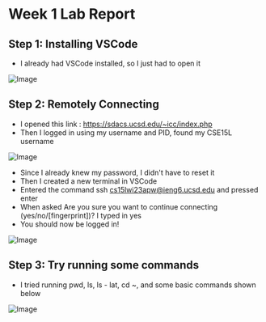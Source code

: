 # Week 1 Lab Report
## Step 1: Installing VSCode
* I already had VSCode installed, so I just had to open it

![Image](file:///Users/tanvijain/Desktop/Screenshot%202023-01-12%20at%2010.56.18%20AM.png)
## Step 2: Remotely Connecting
* I opened this link : https://sdacs.ucsd.edu/~icc/index.php
* Then I logged in using my username and PID, found my CSE15L username 

![Image](file:///Users/tanvijain/Desktop/Screenshot%202023-01-12%20at%2010.58.55%20AM.png)
* Since I already knew my password, I didn't have to reset it
* Then I created a new terminal in VSCode
* Entered the command ssh cs15lwi23apw@ieng6.ucsd.edu and pressed enter
* When asked Are you sure you want to continue connecting (yes/no/[fingerprint])? I typed in yes
* You should now be logged in!

![Image](file:///Users/tanvijain/Desktop/Screenshot%202023-01-12%20at%2011.01.51%20AM.png)
## Step 3: Try running some commands
* I tried running pwd, ls, ls - lat, cd ~, and some basic commands shown below

![Image](file:///Users/tanvijain/Desktop/Screenshot%202023-01-12%20at%2011.03.07%20AM.png)
